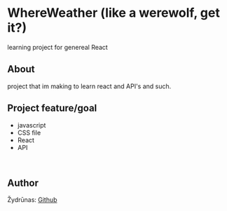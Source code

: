  # WhereWeather (like a werewolf, get it?)

learning project for genereal React


## About

project that im making to learn react and API's and such.


## Project feature/goal
- javascript
- CSS file
- React
- API


<br>

## Author

Žydrūnas: [Github](https://github.com/ZydrunasK)